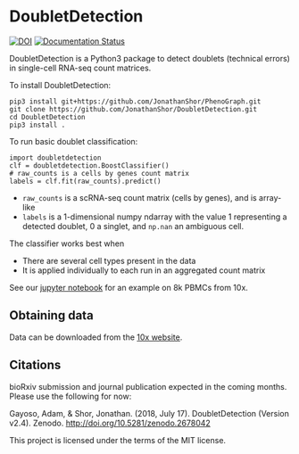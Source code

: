 # DoubletDetection
[![DOI](https://zenodo.org/badge/DOI/10.5281/zenodo.2678042.svg)](https://doi.org/10.5281/zenodo.2678042)
[![Documentation Status](https://readthedocs.org/projects/doubletdetection/badge/?version=latest)](https://doubletdetection.readthedocs.io/en/latest/?badge=latest)


DoubletDetection is a Python3 package to detect doublets (technical errors) in single-cell RNA-seq count matrices.


To install DoubletDetection:

```
pip3 install git+https://github.com/JonathanShor/PhenoGraph.git
git clone https://github.com/JonathanShor/DoubletDetection.git
cd DoubletDetection
pip3 install .
```

To run basic doublet classification:

```
import doubletdetection
clf = doubletdetection.BoostClassifier()
# raw_counts is a cells by genes count matrix
labels = clf.fit(raw_counts).predict()
```

- `raw_counts` is a scRNA-seq count matrix (cells by genes), and is array-like
- `labels` is a 1-dimensional numpy ndarray with the value 1 representing a detected doublet, 0 a singlet, and `np.nan` an ambiguous cell.

The classifier works best when
- There are several cell types present in the data
- It is applied individually to each run in an aggregated count matrix

See our [jupyter notebook](https://nbviewer.jupyter.org/github/JonathanShor/DoubletDetection/blob/master/tests/notebooks/PBMC_8k_vignette.ipynb) for an example on 8k PBMCs from 10x.

## Obtaining data
Data can be downloaded from the [10x website](https://support.10xgenomics.com/single-cell/datasets).


## Citations
bioRxiv submission and journal publication expected in the coming months. Please use the following for now:

Gayoso, Adam, & Shor, Jonathan. (2018, July 17). DoubletDetection (Version v2.4). Zenodo. http://doi.org/10.5281/zenodo.2678042

This project is licensed under the terms of the MIT license.
